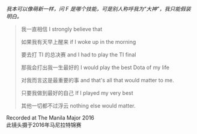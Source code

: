 *我本可以像萌新一样，问 F 是哪个技能，可是别人称呼我为“大神”，我只能假装明白。*



>  我一直相信 I strongly believe that  
> 
> 如果我有天早上醒来 if I woke up in the morning  
> 
> 要去打 TI 的总决赛 and I had to play the TI final 
> 
> 那我会打出我一生最好的 I would play the best Dota of my life 
> 
> 对我而言这是最重要的事 and that's all that would matter to me.  
> 
> 只要我做到最好的自己 If I played my very best  
> 
> 其他一切都不过浮云 nothing else would matter.

Recorded at The Manila Major 2016  
此镜头摄于2016年马尼拉特锦赛
